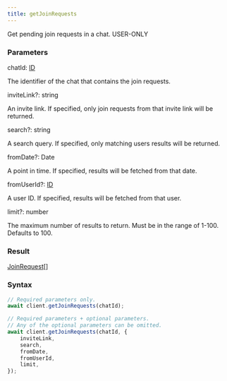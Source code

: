 ```yaml
---
title: getJoinRequests
---
```


Get pending join requests in a chat.<span class="select-none"> <span class="inline-flex w-fit items-center"><span class="w-fit bg-dbt px-1.5 rounded-md select-none text-fgt text-[10px]">USER-ONLY</span></span> </span>

### Parameters 

<div class="flex flex-col gap-3"><div><div class="font-mono" id="p_chatId" data-anchor><span class="font-bold">chatId</span><span class="opacity-50">:</span> <a href="/types/id"  >ID</a></div><div class="pl-3"><div class="no-margin">

The identifier of the chat that contains the join requests.

</div></div></div><div class="flex flex-col gap-3"><div><div class="flex gap-2"><div class="font-mono p" id="p_inviteLink" data-anchor><span class="font-bold">inviteLink</span><span class="opacity-50"><span title="Optional" class="cursor-help">?</span>:</span> <span>string</span></div></div><div class="pl-3"><div class="no-margin">

An invite link. If specified, only join requests from that invite link will be returned.

</div></div></div><div><div class="flex gap-2"><div class="font-mono p" id="p_search" data-anchor><span class="font-bold">search</span><span class="opacity-50"><span title="Optional" class="cursor-help">?</span>:</span> <span>string</span></div></div><div class="pl-3"><div class="no-margin">

A search query. If specified, only matching users results will be returned.

</div></div></div><div><div class="flex gap-2"><div class="font-mono p" id="p_fromDate" data-anchor><span class="font-bold">fromDate</span><span class="opacity-50"><span title="Optional" class="cursor-help">?</span>:</span> <span href="/">Date</span></div></div><div class="pl-3"><div class="no-margin">

A point in time. If specified, results will be fetched from that date.

</div></div></div><div><div class="flex gap-2"><div class="font-mono p" id="p_fromUserId" data-anchor><span class="font-bold">fromUserId</span><span class="opacity-50"><span title="Optional" class="cursor-help">?</span>:</span> <a href="/types/id"  >ID</a></div></div><div class="pl-3"><div class="no-margin">

A user ID. If specified, results will be fetched from that user.

</div></div></div><div><div class="flex gap-2"><div class="font-mono p" id="p_limit" data-anchor><span class="font-bold">limit</span><span class="opacity-50"><span title="Optional" class="cursor-help">?</span>:</span> <span>number</span></div></div><div class="pl-3"><div class="no-margin">

The maximum number of results to return. Must be in the range of 1-100. Defaults to 100.

</div></div></div></div></div>

### Result 

<div class="font-mono"><a href="/types/joinrequest"  >JoinRequest</a><span class="opacity-50">[]</span></div>

### Syntax

```ts
// Required parameters only.
await client.getJoinRequests(chatId);

// Required parameters + optional parameters.
// Any of the optional parameters can be omitted.
await client.getJoinRequests(chatId, {
    inviteLink,
    search,
    fromDate,
    fromUserId,
    limit,
});
```



